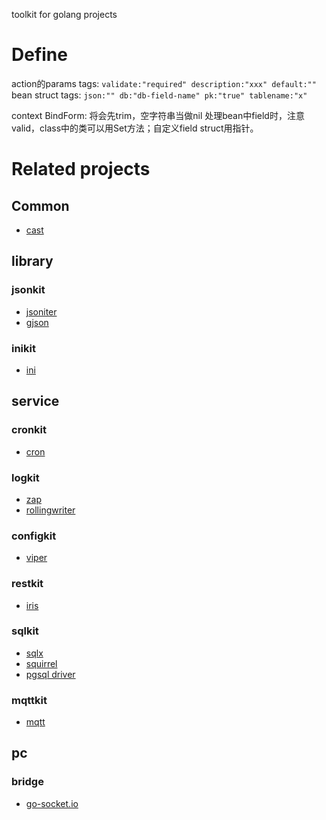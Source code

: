 toolkit for golang projects

# Define

action的params tags: `validate:"required" description:"xxx" default:""`
bean struct tags: `json:"" db:"db-field-name" pk:"true" tablename:"x"`

context BindForm: 将会先trim，空字符串当做nil
处理bean中field时，注意valid，class中的类可以用Set方法；自定义field struct用指针。

# Related projects

## Common
- [cast](https://github.com/spf13/cast)

## library

### jsonkit
- [jsoniter](https://github.com/json-iterator/go)
- [gjson](https://github.com/tidwall/gjson)

### inikit
- [ini](https://github.com/go-ini/ini)

## service

### cronkit
- [cron](https://github.com/robfig/cron)

### logkit
- [zap](https://github.com/uber-go/zap)
- [rollingwriter](https://github.com/arthurkiller/rollingwriter)

### configkit
- [viper](https://github.com/spf13/viper)

### restkit
- [iris](https://github.com/kataras/iris)

### sqlkit
- [sqlx](https://github.com/jmoiron/sqlx)
- [squirrel](https://github.com/Masterminds/squirrel)
- [pgsql driver](https://github.com/lib/pq)

### mqttkit
- [mqtt](https://github.com/eclipse/paho.mqtt.golang)

## pc

### bridge
- [go-socket.io](https://github.com/googollee/go-socket.io)